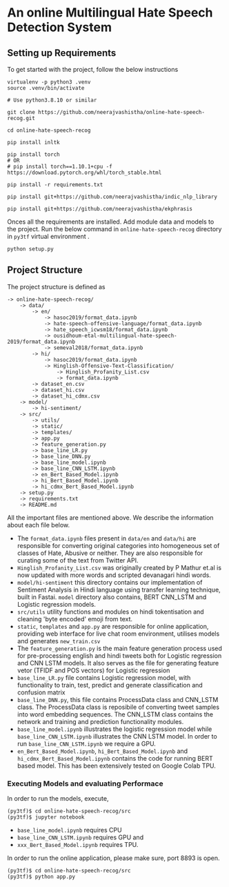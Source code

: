 # An online Multilingual Hate Speech Detection System

## Setting up Requirements

To get started with the project, follow the below instructions 

```
virtualenv -p python3 .venv
source .venv/bin/activate

# Use python3.8.10 or similar

git clone https://github.com/neerajvashistha/online-hate-speech-recog.git

cd online-hate-speech-recog

pip install inltk

pip install torch
# OR
# pip install torch==1.10.1+cpu -f https://download.pytorch.org/whl/torch_stable.html

pip install -r requirements.txt

pip install git+https://github.com/neerajvashistha/indic_nlp_library

pip install git+https://github.com/neerajvashistha/ekphrasis

```

Onces all the requirements are installed. Add module data and models to the project. Run the below command in `online-hate-speech-recog` directory in `py3tf` virtual environment .

```
python setup.py
```

## Project Structure

The project structure is defined as
```
-> online-hate-speech-recog/
	-> data/
		-> en/
			-> hasoc2019/format_data.ipynb
			-> hate-speech-offensive-language/format_data.ipynb
			-> hate_speech_icwsm18/format_data.ipynb
			-> ousidhoum-etal-multilingual-hate-speech-2019/format_data.ipynb
			-> semeval2018/format_data.ipynb
		-> hi/
			-> hasoc2019/format_data.ipynb
			-> Hinglish-Offensive-Text-Classification/
				-> Hinglish_Profanity_List.csv
				-> format_data.ipynb
		-> dataset_en.csv
		-> dataset_hi.csv
		-> dataset_hi_cdmx.csv
	-> model/
		-> hi-sentiment/
	-> src/
		-> utils/
		-> static/
		-> templates/
		-> app.py
		-> feature_generation.py
		-> base_line_LR.py
		-> base_line_DNN.py
		-> base_line_model.ipynb
		-> base_line_CNN_LSTM.ipynb
		-> en_Bert_Based_Model.ipynb
		-> hi_Bert_Based_Model.ipynb
		-> hi_cdmx_Bert_Based_Model.ipynb
	-> setup.py
	-> requirements.txt
	-> README.md
```

All the important files are mentioned above. We describe the information about each file below.


- The `format_data.ipynb` files present in `data/en` and `data/hi` are responsible for converting original categories into homogeneous set of classes of Hate, Abusive or neither. They are also responsible for curating some of the text from Twitter API.
- `Hinglish_Profanity_List.csv` was originally created by P Mathur et.al is now updated with more words and scripted devanagari hindi words.
- `model/hi-sentiment` this directory contains our implementation of Sentiment Analysis in Hindi language using transfer learning technique, built in Fastai. `model` directory also contains, BERT CNN_LSTM and Logistic regression models.  
- `src/utils` utility functions and modules on hindi tokentisation and cleaning 'byte encoded' emoji from text.
- `static`, `templates` and `app.py` are responsible for online application, providing web interface for live chat room environment, utilises models and generates `new_train.csv` 
- The `feature_generation.py` is the main feature generation process used for pre-processing english and hindi tweets both for Logistic regression and CNN LSTM models. It also serves as the file for generating feature vetor (TFIDF and POS vectors) for Logistic regression
- `base_line_LR.py` file contains Logistic regression model, with functionality to train, test, predict and generate classification and confusion matrix 
- `base_line_DNN.py`, this file contains ProcessData class and CNN_LSTM class. The ProcessData class is reposibile of converting tweet samples into word embedding sequences. The CNN_LSTM class contains the network and training and prediction functionality modules.
- `base_line_model.ipynb` illustrates the logistic regression model while `base_line_CNN_LSTM.ipynb` illustrates the CNN LSTM model. In order to run `base_line_CNN_LSTM.ipynb` we require a GPU.
- `en_Bert_Based_Model.ipynb`, `hi_Bert_Based_Model.ipynb` and `hi_cdmx_Bert_Based_Model.ipynb` contains the code for running BERT based model. This has been extensively tested on Google Colab TPU.

### Executing Models and evaluating Performace

In order to run the models, execute,  

```
(py3tf)$ cd online-hate-speech-recog/src
(py3tf)$ jupyter notebook
```

- `base_line_model.ipynb` requires CPU
- `base_line_CNN_LSTM.ipynb` requires GPU and 
- `xxx_Bert_Based_Model.ipynb` requires TPU.

In order to run the online application, please make sure, port 8893 is open.
```
(py3tf)$ cd online-hate-speech-recog/src
(py3tf)$ python app.py
```
